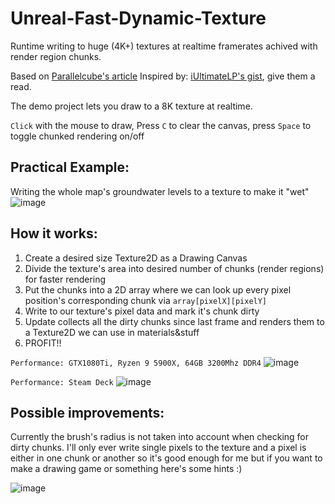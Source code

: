 # Unreal-Fast-Dynamic-Texture
Runtime writing to huge (4K+) textures at realtime framerates achived with render region chunks.

Based on [Parallelcube's article](https://www.parallelcube.com/2018/01/08/dynamic-texture-introduction-drawing-canvas/)
Inspired by: [iUltimateLP's gist](https://gist.github.com/iUltimateLP/baca7aee4b28585b5fd2d0d46b541d95), give them a read.

The demo project lets you draw to a 8K texture at realtime.

`Click` with the mouse to draw, Press `C` to clear the canvas, press `Space` to toggle chunked rendering on/off

## Practical Example:

Writing the whole map's groundwater levels to a texture to make it "wet"
![image](https://user-images.githubusercontent.com/1968543/203129788-bfe109f3-a82d-4240-ade0-987a451feb14.png)


## How it works:
1. Create a desired size Texture2D as a Drawing Canvas
2. Divide the texture's area into desired number of chunks (render regions) for faster rendering
3. Put the chunks into a 2D array where we can look up every pixel position's corresponding chunk via `array[pixelX][pixelY]`
4. Write to our texture's pixel data and mark it's chunk dirty
5. Update collects all the dirty chunks since last frame and renders them to a Texture2D we can use in materials&stuff
6. PROFIT!!

`Performance:
GTX1080Ti,
Ryzen 9 5900X,
64GB 3200Mhz DDR4`
![image](https://user-images.githubusercontent.com/1968543/203107033-1e92d2c8-731e-44a9-84f6-d82191f4f94b.png)


`Performance:
Steam Deck`
![image](https://user-images.githubusercontent.com/1968543/203115108-97ff6cb0-420d-4c94-b004-78c01b522e2d.png)

## Possible improvements:

Currently the brush's radius is not taken into account when checking for dirty chunks.
I'll only ever write single pixels to the texture and a pixel is either in one chunk or another so it's good enough for me but if you want to make a drawing game or something here's some hints :)

![image](https://user-images.githubusercontent.com/1968543/203119233-cca73d70-a95b-4012-a64d-574a79a42a5b.png)
